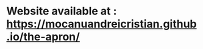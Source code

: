<h1>Website available at : <a href="https://mocanuandreicristian.github.io/the-apron/">https://mocanuandreicristian.github.io/the-apron/</a></h1>
